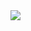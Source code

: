 <!--
- 🔭 I’m currently working on ...
- 🌱 I’m currently learning ...
- 👯 I’m looking to collaborate on ...
- 🤔 I’m looking for help with ...
- 💬 Ask me about ...
- 📫 How to reach me: ...
- 😄 Pronouns: ...
- ⚡ Fun fact: ...
<img src="https://github-readme-stats.vercel.app/api/top-langs/?username=siriusdely&layout=compact&hide=python,php,html,css,c%23" />
-->

<img src="https://github-readme-stats.vercel.app/api?username=siriusdely&show_icons=true&count_private=true" />
